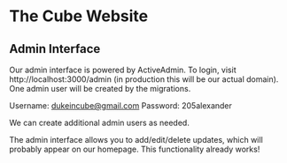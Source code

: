 The Cube Website
================

Admin Interface
---------------

Our admin interface is powered by ActiveAdmin. To login, visit http://localhost:3000/admin
(in production this will be our actual domain). One admin user will be created by the migrations.

Username: dukeincube@gmail.com
Password: 205alexander

We can create additional admin users as needed.

The admin interface allows you to add/edit/delete updates, which will probably appear on our homepage.
This functionality already works!